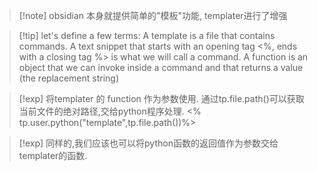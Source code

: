 
>[!note] obsidian 本身就提供简单的"模板"功能, templater进行了增强


>[!tip] let's define a few terms:
>A template is a file that contains commands.
A text snippet that starts with an opening tag <%, ends with a closing tag %> is what we will call a command.
A function is an object that we can invoke inside a command and that returns a value (the replacement string)



>[!exp] 将templater 的 function 作为参数使用. 
>通过tp.file.path()可以获取当前文件的绝对路径,交给python程序处理. 
><% tp.user.python("template",tp.file.path())%>

>[!exp] 同样的,我们应该也可以将python函数的返回值作为参数交给templater的函数. 

